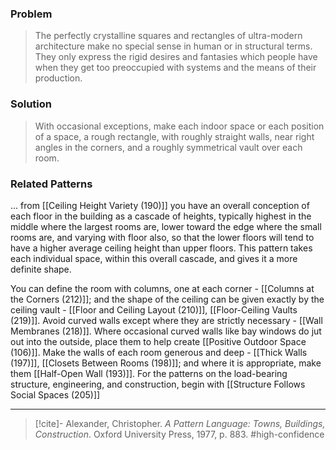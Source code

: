 ### Problem
>The perfectly crystalline squares and rectangles of ultra-modern architecture make no special sense in human or in structural terms. They only express the rigid desires and fantasies which people have when they get too preoccupied with systems and the means of their production.

### Solution
>With occasional exceptions, make each indoor space or each position of a space, a rough rectangle, with roughly straight walls, near right angles in the corners, and a roughly symmetrical vault over each room.

### Related Patterns
... from [[Ceiling Height Variety (190)]] you have an overall conception of each floor in the building as a cascade of heights, typically highest in the middle where the largest rooms are, lower toward the edge where the small rooms are, and varying with floor also, so that the lower floors will tend to have a higher average ceiling height than upper floors. This pattern takes each individual space, within this overall cascade, and gives it a more definite shape.

You can define the room with columns, one at each corner - [[Columns at the Corners (212)]]; and the shape of the ceiling can be given exactly by the ceiling vault - [[Floor and Ceiling Layout (210)]], [[Floor-Ceiling Vaults (219)]]. Avoid curved walls except where they are strictly necessary - [[Wall Membranes (218)]]. Where occasional curved walls like bay windows do jut out into the outside, place them to help create [[Positive Outdoor Space (106)]]. Make the walls of each room generous and deep - [[Thick Walls (197)]], [[Closets Between Rooms (198)]]; and where it is appropriate, make them [[Half-Open Wall (193)]]. For the patterns on the load-bearing structure, engineering, and construction, begin with [[Structure Follows Social Spaces (205)]]

---

> [!cite]- Alexander, Christopher. _A Pattern Language: Towns, Buildings, Construction_. Oxford University Press, 1977, p. 883.
> #high-confidence 